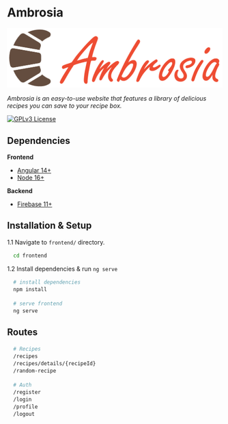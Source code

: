 
# Ambrosia

![Logo](https://raw.githubusercontent.com/ViktorAtanasof/ambrosia/main/frontend/src/assets/images/ambrosiabrand.png)

*Ambrosia is an easy-to-use website that features a library of delicious recipes you can save to your recipe box.*

[![GPLv3 License](https://img.shields.io/github/license/ViktorAtanasof/ambrosia?style=for-the-badge)](https://choosealicense.com/licenses/mit/)

## Dependencies

**Frontend**
- [Angular 14+](https://angular.io/)
- [Node 16+](https://nodejs.org/en/)

**Backend**
- [Firebase 11+](https://firebase.google.com/)


## Installation & Setup

1.1 Navigate to `frontend/` directory.

```bash
  cd frontend
```
1.2 Install dependencies & run `ng serve`
```bash
  # install dependencies
  npm install

  # serve frontend
  ng serve
```

## Routes

```bash
  # Recipes
  /recipes
  /recipes/details/{recipeId}
  /random-recipe

  # Auth
  /register
  /login
  /profile
  /logout
```
